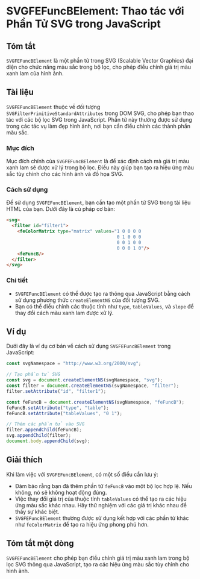 <!--
Meta Description: # SVGFEFuncBElement: Thao tác với Phần Tử SVG trong JavaScript ## Tóm tắt `SVGFEFuncBElement` là một phần tử trong SVG (Scalable Vector Graphics) đại ...
Meta Keywords: svg, svgfefuncbelement, trong, các, phần
-->

# SVGFEFuncBElement: Thao tác với Phần Tử SVG trong JavaScript

## Tóm tắt
`SVGFEFuncBElement` là một phần tử trong SVG (Scalable Vector Graphics) đại diện cho chức năng màu sắc trong bộ lọc, cho phép điều chỉnh giá trị màu xanh lam của hình ảnh.

## Tài liệu
`SVGFEFuncBElement` thuộc về đối tượng `SVGFilterPrimitiveStandardAttributes` trong DOM SVG, cho phép bạn thao tác với các bộ lọc SVG trong JavaScript. Phần tử này thường được sử dụng trong các tác vụ làm đẹp hình ảnh, nơi bạn cần điều chỉnh các thành phần màu sắc.

### Mục đích
Mục đích chính của `SVGFEFuncBElement` là để xác định cách mà giá trị màu xanh lam sẽ được xử lý trong bộ lọc. Điều này giúp bạn tạo ra hiệu ứng màu sắc tùy chỉnh cho các hình ảnh và đồ họa SVG.

### Cách sử dụng
Để sử dụng `SVGFEFuncBElement`, bạn cần tạo một phần tử SVG trong tài liệu HTML của bạn. Dưới đây là cú pháp cơ bản:

```html
<svg>
  <filter id="filter1">
    <feColorMatrix type="matrix" values="1 0 0 0 0
                                         0 1 0 0 0
                                         0 0 1 0 0
                                         0 0 0 1 0"/>
    <feFuncB/>
  </filter>
</svg>
```

### Chi tiết
- `SVGFEFuncBElement` có thể được tạo ra thông qua JavaScript bằng cách sử dụng phương thức `createElementNS` của đối tượng SVG. 
- Bạn có thể điều chỉnh các thuộc tính như `type`, `tableValues`, và `slope` để thay đổi cách màu xanh lam được xử lý.

## Ví dụ
Dưới đây là ví dụ cơ bản về cách sử dụng `SVGFEFuncBElement` trong JavaScript:

```javascript
const svgNamespace = "http://www.w3.org/2000/svg";

// Tạo phần tử SVG
const svg = document.createElementNS(svgNamespace, "svg");
const filter = document.createElementNS(svgNamespace, "filter");
filter.setAttribute("id", "filter1");

const feFuncB = document.createElementNS(svgNamespace, "feFuncB");
feFuncB.setAttribute("type", "table");
feFuncB.setAttribute("tableValues", "0 1");

// Thêm các phần tử vào SVG
filter.appendChild(feFuncB);
svg.appendChild(filter);
document.body.appendChild(svg);
```

## Giải thích
Khi làm việc với `SVGFEFuncBElement`, có một số điều cần lưu ý:
- Đảm bảo rằng bạn đã thêm phần tử `feFuncB` vào một bộ lọc hợp lệ. Nếu không, nó sẽ không hoạt động đúng.
- Việc thay đổi giá trị của thuộc tính `tableValues` có thể tạo ra các hiệu ứng màu sắc khác nhau. Hãy thử nghiệm với các giá trị khác nhau để thấy sự khác biệt.
- `SVGFEFuncBElement` thường được sử dụng kết hợp với các phần tử khác như `feColorMatrix` để tạo ra hiệu ứng phong phú hơn.

## Tóm tắt một dòng
`SVGFEFuncBElement` cho phép bạn điều chỉnh giá trị màu xanh lam trong bộ lọc SVG thông qua JavaScript, tạo ra các hiệu ứng màu sắc tùy chỉnh cho hình ảnh.